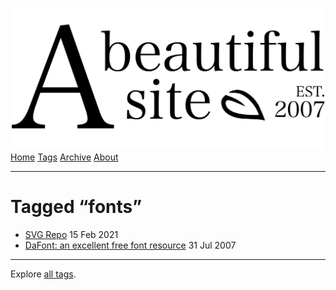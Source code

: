 <a href="../../index.html" class="header-link"><img src="../../images/logos/wordmark.svg" alt="A Beautiful Site" class="wordmark" /></a> <a href="../../index.html" class="nav-item">Home</a> <a href="../index.html" class="nav-item">Tags</a> <a href="../../posts/index.html" class="nav-item">Archive</a> <a href="../../about/index.html" class="nav-item">About</a>

---

# Tagged “fonts”

- <a href="../../posts/svg-repo/index.html" class="post-list-item-link">SVG Repo</a> 15 Feb 2021
- <a href="../../posts/an-excellent-free-font-resource/index.html" class="post-list-item-link">DaFont: an excellent free font resource</a> 31 Jul 2007

---

Explore [all tags](../index.html).
